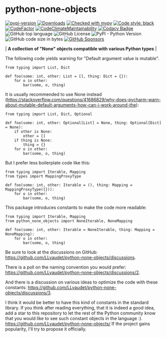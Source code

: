 # python-none-objects

[![pypi-version]][pypi]
[![Downloads](https://img.shields.io/pypi/dm/python-none-objects)](https://pypistats.org/packages/python-none-objects)
[![Checked with mypy](https://www.mypy-lang.org/static/mypy_badge.svg)](https://mypy-lang.org/)
[![Code style: black](https://img.shields.io/badge/code%20style-black-000000.svg)](https://github.com/psf/black)
[![CodeFactor](https://www.codefactor.io/repository/github/llyaudet/python-none-objects/badge)](https://www.codefactor.io/repository/github/llyaudet/python-none-objects)
[![CodeClimateMaintainability](https://api.codeclimate.com/v1/badges/266efb337cabd7d7941e/maintainability)](https://codeclimate.com/github/LLyaudet/python-none-objects/maintainability)
[![Codacy Badge](https://app.codacy.com/project/badge/Grade/4be488463e31459bb2ba02794091610d)](https://app.codacy.com/gh/LLyaudet/python-none-objects/dashboard?utm_source=gh&utm_medium=referral&utm_content=&utm_campaign=Badge_grade)
![GitHub top language](https://img.shields.io/github/languages/top/llyaudet/python-none-objects)
![GitHub License](https://img.shields.io/github/license/llyaudet/python-none-objects)
![PyPI - Python Version](https://img.shields.io/pypi/pyversions/python-none-objects)
![GitHub code size in bytes](https://img.shields.io/github/languages/code-size/llyaudet/python-none-objects)
[![GitHub Sponsors](https://img.shields.io/github/sponsors/LLyaudet)](https://github.com/sponsors/LLyaudet)

|     **A collection of "None" objects compatible with various Python types**     |

The following code yields warning for "Default argument value is mutable".

```python3
from typing import List, Dict

def foo(some: int, other: List = [], thing: Dict = {}):
    for o in other:
        bar(some, o, thing)
```

It is usually recommended to use None instead
(<https://stackoverflow.com/questions/41686829/why-does-pycharm-warn-about-mutable-default-arguments-how-can-i-work-around-the>):

```python3
from typing import List, Dict, Optional

def foo(some: int, other: Optional[List] = None, thing: Optional[Dict] = None):
    if other is None:
        other = []
    if thing is None:
        thing = {}
    for o in other:
        bar(some, o, thing)
```

But I prefer less boilerplate code like this:

```python3
from typing import Iterable, Mapping
from types import MappingProxyType

def foo(some: int, other: Iterable = (), thing: Mapping = MappingProxyType({})):
    for o in other:
        bar(some, o, thing)
```

This package introduces constants to make the code more readable:

```python3
from typing import Iterable, Mapping
from python_none_objects import NoneIterable, NoneMapping

def foo(some: int, other: Iterable = NoneIterable, thing: Mapping = NoneMapping):
    for o in other:
        bar(some, o, thing)
```

Be sure to look at the discussions on GitHub:
<https://github.com/LLyaudet/python-none-objects/discussions>.

There is a poll on the naming convention you would prefer:
<https://github.com/LLyaudet/python-none-objects/discussions/2>.

And there is a discussion on various ideas to optimize the code with these constants:
<https://github.com/LLyaudet/python-none-objects/discussions/3>.

I think it would be better to have this kind of constants in the standard library.
If you think after reading everything, that it is indeed a good idea,
add a star to this repository to let the rest of the Python community know
that you would like to see such constant objects in the language :).
<https://github.com/LLyaudet/python-none-objects/>
If the project gains popularity, I'll try to propose it officially.

[pypi-version]: https://img.shields.io/pypi/v/python-none-objects.svg
[pypi]: https://pypi.org/project/python-none-objects/
